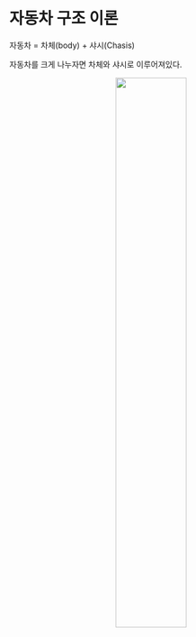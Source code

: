 # 자동차 구조 이론

자동차 = 차체(body) + 샤시(Chasis)

자동차를 크게 나누자면 차체와 샤시로 이루어져있다.

<center><img src="https://github.com/lkeonwoo94/Automotive-Engineering/blob/master/%EC%9E%90%EB%8F%99%EC%B0%A8%20%EA%B5%AC%EC%A1%B0%20%EC%9D%B4%EB%A1%A0/img/%EC%B0%A8%EB%9F%89-%EB%B0%94%EB%94%94%20%EC%83%A4%EC%8B%9C.jpg" width="50%" height="50%"></center>



